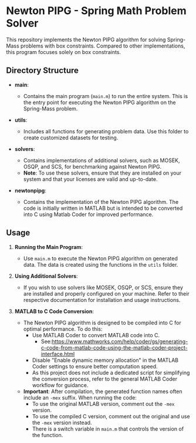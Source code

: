 # Newton PIPG - Spring Math Problem Solver

This repository implements the Newton PIPG algorithm for solving Spring-Mass problems with box constraints. Compared to other implementations, this program focuses solely on box constraints.

## Directory Structure

- **main**: 
  - Contains the main program (`main.m`) to run the entire system. This is the entry point for executing the Newton PIPG algorithm on the Spring-Mass problem.
  
- **utils**: 
  - Includes all functions for generating problem data. Use this folder to create customized datasets for testing.

- **solvers**: 
  - Contains implementations of additional solvers, such as MOSEK, OSQP, and SCS, for benchmarking against Newton PIPG.
  - **Note**: To use these solvers, ensure that they are installed on your system and that your licenses are valid and up-to-date.

- **newtonpipg**: 
  - Contains the implementation of the Newton PIPG algorithm. The code is initially written in MATLAB but is intended to be converted into C using Matlab Coder for improved performance.

## Usage

1. **Running the Main Program**:
   - Use `main.m` to execute the Newton PIPG algorithm on generated data. The data is created using the functions in the `utils` folder.

2. **Using Additional Solvers**:
   - If you wish to use solvers like MOSEK, OSQP, or SCS, ensure they are installed and properly configured on your machine. Refer to their respective documentation for installation and usage instructions.

3. **MATLAB to C Code Conversion**:
   - The Newton PIPG algorithm is designed to be compiled into C for optimal performance. To do this:
     - Use MATLAB Coder to convert MATLAB code into C.
       - See:https://www.mathworks.com/help/coder/gs/generating-c-code-from-matlab-code-using-the-matlab-coder-project-interface.html
     - Disable "Enable dynamic memory allocation" in the MATLAB Coder settings to ensure better computation speed.
     - As this project does not include a dedicated script for simplifying the conversion process, refer to the general MATLAB Coder workflow for guidance.
   - **Important**: After compilation, the generated function names often include an `-mex` suffix. When running the code:
     - To use the original MATLAB version, comment out the `-mex` version.
     - To use the compiled C version, comment out the original and use the `-mex` version instead.
     - There is a switch variable in `main.m` that controls the version of the function. 


